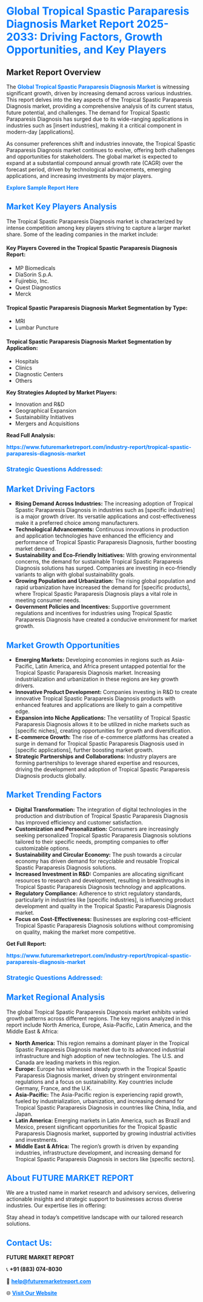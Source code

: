 <h1 style="color: #007BFF;">Global Tropical Spastic Paraparesis Diagnosis Market Report 2025-2033: Driving Factors, Growth Opportunities, and Key Players</h1>

<section id="overview">
<h2>Market Report Overview</h2>
<p>The <a href="https://www.futuremarketreport.com/industry-report/tropical-spastic-paraparesis-diagnosis-market" style="color: #007BFF; text-decoration: none;"><strong>Global Tropical Spastic Paraparesis Diagnosis Market</strong></a> is witnessing significant growth, driven by increasing demand across various industries. This report delves into the key aspects of the Tropical Spastic Paraparesis Diagnosis market, providing a comprehensive analysis of its current status, future potential, and challenges. The demand for Tropical Spastic Paraparesis Diagnosis has surged due to its wide-ranging applications in industries such as [insert industries], making it a critical component in modern-day [applications].</p>
<p>As consumer preferences shift and industries innovate, the Tropical Spastic Paraparesis Diagnosis market continues to evolve, offering both challenges and opportunities for stakeholders. The global market is expected to expand at a substantial compound annual growth rate (CAGR) over the forecast period, driven by technological advancements, emerging applications, and increasing investments by major players.</p>
</section>

<section id="overview">
<p><a href="https://www.futuremarketreport.com/request-sample/reportId=77473" style="color: #007BFF; text-decoration: none;"><strong>Explore Sample Report Here</strong></a></p>
</section>

<section id="key-players">
<h2 style="color: #007BFF;">Market Key Players Analysis</h2>
<p>The Tropical Spastic Paraparesis Diagnosis market is characterized by intense competition among key players striving to capture a larger market share. Some of the leading companies in the market include:</p>
<h4>Key Players Covered in the Tropical Spastic Paraparesis Diagnosis Report:</h4>
<ul><li>MP Biomedicals</li><li>DiaSorin S.p.A.</li><li>Fujirebio, Inc.</li><li>Quest Diagnostics</li><li>Merck</li></ul>
<h4>Tropical Spastic Paraparesis Diagnosis Market Segmentation by Type:</h4>
<ul><li>MRI</li><li>Lumbar Puncture</li></ul>

<h4>Tropical Spastic Paraparesis Diagnosis Market Segmentation by Application:</h4>
<ul><li>Hospitals</li><li>Clinics</li><li>Diagnostic Centers</li><li>Others</li></ul>
<p><strong>Key Strategies Adopted by Market Players:</strong></p>
<ul>
<li>Innovation and R&D</li>
<li>Geographical Expansion</li>
<li>Sustainability Initiatives</li>
<li>Mergers and Acquisitions</li>
</ul>
</section>

<section>
<p><strong>Read Full Analysis: </strong></p><a href="https://www.futuremarketreport.com/industry-report/tropical-spastic-paraparesis-diagnosis-market" style="color: #007BFF; text-decoration: none;"><strong>https://www.futuremarketreport.com/industry-report/tropical-spastic-paraparesis-diagnosis-market</strong></a>
<h3 style="color: #007BFF;">Strategic Questions Addressed:</h3>
</section>

<section id="driving-factors">
<h2 style="color: #007BFF;">Market Driving Factors</h2>
<ul>
<li><strong>Rising Demand Across Industries:</strong> The increasing adoption of Tropical Spastic Paraparesis Diagnosis in industries such as [specific industries] is a major growth driver. Its versatile applications and cost-effectiveness make it a preferred choice among manufacturers.</li>
<li><strong>Technological Advancements:</strong> Continuous innovations in production and application technologies have enhanced the efficiency and performance of Tropical Spastic Paraparesis Diagnosis, further boosting market demand.</li>
<li><strong>Sustainability and Eco-Friendly Initiatives:</strong> With growing environmental concerns, the demand for sustainable Tropical Spastic Paraparesis Diagnosis solutions has surged. Companies are investing in eco-friendly variants to align with global sustainability goals.</li>
<li><strong>Growing Population and Urbanization:</strong> The rising global population and rapid urbanization have increased the demand for [specific products], where Tropical Spastic Paraparesis Diagnosis plays a vital role in meeting consumer needs.</li>
<li><strong>Government Policies and Incentives:</strong> Supportive government regulations and incentives for industries using Tropical Spastic Paraparesis Diagnosis have created a conducive environment for market growth.</li>
</ul>
</section>

<section id="growth-opportunities">
<h2 style="color: #007BFF;">Market Growth Opportunities</h2>
<ul>
<li><strong>Emerging Markets:</strong> Developing economies in regions such as Asia-Pacific, Latin America, and Africa present untapped potential for the Tropical Spastic Paraparesis Diagnosis market. Increasing industrialization and urbanization in these regions are key growth drivers.</li>
<li><strong>Innovative Product Development:</strong> Companies investing in R&D to create innovative Tropical Spastic Paraparesis Diagnosis products with enhanced features and applications are likely to gain a competitive edge.</li>
<li><strong>Expansion into Niche Applications:</strong> The versatility of Tropical Spastic Paraparesis Diagnosis allows it to be utilized in niche markets such as [specific niches], creating opportunities for growth and diversification.</li>
<li><strong>E-commerce Growth:</strong> The rise of e-commerce platforms has created a surge in demand for Tropical Spastic Paraparesis Diagnosis used in [specific applications], further boosting market growth.</li>
<li><strong>Strategic Partnerships and Collaborations:</strong> Industry players are forming partnerships to leverage shared expertise and resources, driving the development and adoption of Tropical Spastic Paraparesis Diagnosis products globally.</li>
</ul>
</section>

<section id="trending-factors">
<h2 style="color: #007BFF;">Market Trending Factors</h2>
<ul>
<li><strong>Digital Transformation:</strong> The integration of digital technologies in the production and distribution of Tropical Spastic Paraparesis Diagnosis has improved efficiency and customer satisfaction.</li>
<li><strong>Customization and Personalization:</strong> Consumers are increasingly seeking personalized Tropical Spastic Paraparesis Diagnosis solutions tailored to their specific needs, prompting companies to offer customizable options.</li>
<li><strong>Sustainability and Circular Economy:</strong> The push towards a circular economy has driven demand for recyclable and reusable Tropical Spastic Paraparesis Diagnosis solutions.</li>
<li><strong>Increased Investment in R&D:</strong> Companies are allocating significant resources to research and development, resulting in breakthroughs in Tropical Spastic Paraparesis Diagnosis technology and applications.</li>
<li><strong>Regulatory Compliance:</strong> Adherence to strict regulatory standards, particularly in industries like [specific industries], is influencing product development and quality in the Tropical Spastic Paraparesis Diagnosis market.</li>
<li><strong>Focus on Cost-Effectiveness:</strong> Businesses are exploring cost-efficient Tropical Spastic Paraparesis Diagnosis solutions without compromising on quality, making the market more competitive.</li>
</ul>
</section>

<section>
<p><strong>Get Full Report: </strong></p><a href="https://www.futuremarketreport.com/industry-report/tropical-spastic-paraparesis-diagnosis-market" style="color: #007BFF; text-decoration: none;"><strong>https://www.futuremarketreport.com/industry-report/tropical-spastic-paraparesis-diagnosis-market</strong></a>
<h3 style="color: #007BFF;">Strategic Questions Addressed:</h3>
</section>


<section id="regional-analysis">
<h2 style="color: #007BFF;">Market Regional Analysis</h2>
<p>The global Tropical Spastic Paraparesis Diagnosis market exhibits varied growth patterns across different regions. The key regions analyzed in this report include North America, Europe, Asia-Pacific, Latin America, and the Middle East & Africa:</p>
<ul>
<li><strong>North America:</strong> This region remains a dominant player in the Tropical Spastic Paraparesis Diagnosis market due to its advanced industrial infrastructure and high adoption of new technologies. The U.S. and Canada are leading markets in this region.</li>
<li><strong>Europe:</strong> Europe has witnessed steady growth in the Tropical Spastic Paraparesis Diagnosis market, driven by stringent environmental regulations and a focus on sustainability. Key countries include Germany, France, and the U.K.</li>
<li><strong>Asia-Pacific:</strong> The Asia-Pacific region is experiencing rapid growth, fueled by industrialization, urbanization, and increasing demand for Tropical Spastic Paraparesis Diagnosis in countries like China, India, and Japan.</li>
<li><strong>Latin America:</strong> Emerging markets in Latin America, such as Brazil and Mexico, present significant opportunities for the Tropical Spastic Paraparesis Diagnosis market, supported by growing industrial activities and investments.</li>
<li><strong>Middle East & Africa:</strong> The region’s growth is driven by expanding industries, infrastructure development, and increasing demand for Tropical Spastic Paraparesis Diagnosis in sectors like [specific sectors].</li>
</ul>
</section>

<footer>
<h2 style="color: #007BFF;">About FUTURE MARKET REPORT</h2>
<p>We are a trusted name in market research and advisory services, delivering actionable insights and strategic support to businesses across diverse industries. Our expertise lies in offering:</p>

<p>Stay ahead in today’s competitive landscape with our tailored research solutions.</p>

<h2 style="color: #007BFF;">Contact Us:</h2>
<p><strong>FUTURE MARKET REPORT</strong></p>
<p>📞 <strong>+91 (883) 074-8030</strong></p>
<p>📧 <strong><a href="mailto:help@futuremarketreport.com" style="color: #007BFF;">help@futuremarketreport.com</a></strong></p>
<p>🌐 <strong><a href="https://www.futuremarketreport.com/" style="color: #007BFF;">Visit Our Website</a></strong></p>
</footer>